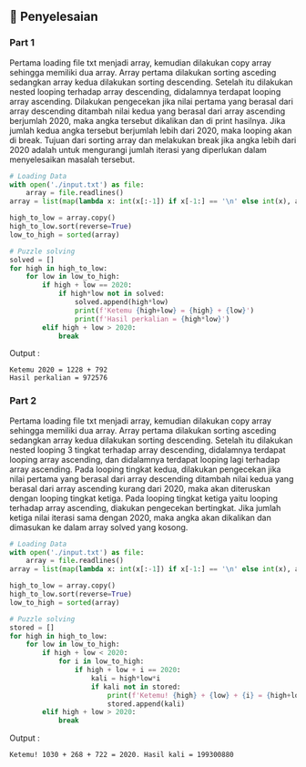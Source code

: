 ## :thinking: Penyelesaian
### Part 1

Pertama loading file txt menjadi array, kemudian dilakukan copy array sehingga memiliki dua array. Array pertama dilakukan sorting asceding sedangkan array kedua dilakukan sorting descending. Setelah itu dilakukan nested looping terhadap array descending, didalamnya terdapat looping array ascending.
Dilakukan pengecekan jika nilai pertama yang berasal dari array descending ditambah nilai kedua yang berasal dari array ascending berjumlah 2020, maka angka tersebut dikalikan dan di print hasilnya. Jika jumlah kedua angka tersebut berjumlah lebih dari 2020, maka looping akan di break.
Tujuan dari sorting array dan melakukan break jika angka lebih dari 2020 adalah untuk mengurangi jumlah iterasi yang diperlukan dalam menyelesaikan masalah tersebut.

```python
# Loading Data
with open('./input.txt') as file:
	array = file.readlines()
array = list(map(lambda x: int(x[:-1]) if x[-1:] == '\n' else int(x), array))

high_to_low = array.copy()
high_to_low.sort(reverse=True)
low_to_high = sorted(array)

# Puzzle solving
solved = []
for high in high_to_low:
	for low in low_to_high:
		if high + low == 2020:
			if high*low not in solved:
				solved.append(high*low)
				print(f'Ketemu {high+low} = {high} + {low}')
				print(f'Hasil perkalian = {high*low}')
		elif high + low > 2020:
			break
```

Output :

```
Ketemu 2020 = 1228 + 792
Hasil perkalian = 972576
```

### Part 2

Pertama loading file txt menjadi array, kemudian dilakukan copy array sehingga memiliki dua array. Array pertama dilakukan sorting asceding sedangkan array kedua dilakukan sorting descending. Setelah itu dilakukan nested looping 3 tingkat terhadap array descending, didalamnya terdapat looping array ascending, dan didalamnya terdapat looping lagi terhadap array ascending.
Pada looping tingkat kedua, dilakukan pengecekan jika nilai pertama yang berasal dari array descending ditambah nilai kedua yang berasal dari array ascending kurang dari 2020, maka akan diteruskan dengan looping tingkat ketiga. 
Pada looping tingkat ketiga yaitu looping terhadap array ascending, diakukan pengecekan bertingkat. Jika jumlah ketiga nilai iterasi sama dengan 2020, maka angka akan dikalikan dan dimasukan ke dalam array solved yang kosong.

```python
# Loading Data
with open('./input.txt') as file:
	array = file.readlines()
array = list(map(lambda x: int(x[:-1]) if x[-1:] == '\n' else int(x), array))

high_to_low = array.copy()
high_to_low.sort(reverse=True)
low_to_high = sorted(array)

# Puzzle solving
stored = []
for high in high_to_low:
	for low in low_to_high:
		if high + low < 2020:
			for i in low_to_high:
				if high + low + i == 2020:
					kali = high*low*i
					if kali not in stored:
						print(f'Ketemu! {high} + {low} + {i} = {high+low+i}. Hasil kali = {kali}')
						stored.append(kali)
		elif high + low > 2020:
			break
```

Output :

```
Ketemu! 1030 + 268 + 722 = 2020. Hasil kali = 199300880
```

